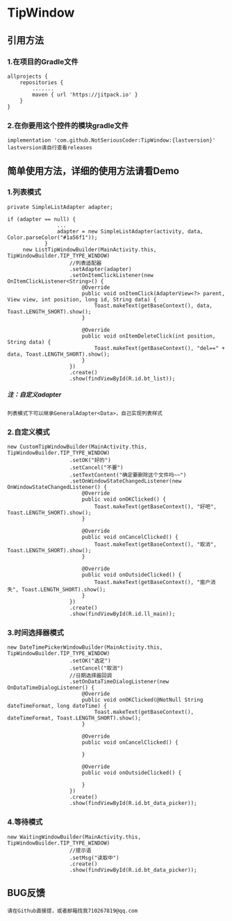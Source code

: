 # TipWindow

## 引用方法
### 1.在项目的Gradle文件
	allprojects {
		repositories {
			.......
			maven { url 'https://jitpack.io' }
		}
	}
  
### 2.在你要用这个控件的模块gradle文件
	implementation 'com.github.NotSeriousCoder:TipWindow:{lastversion}'
	lastversion请自行查看releases

## 简单使用方法，详细的使用方法请看Demo
### 1.列表模式
	private SimpleListAdapter adapter;
	
	if (adapter == null) {
                    ...
                    adapter = new SimpleListAdapter(activity, data, Color.parseColor("#1a56f1"));
                }
         new ListTipWindowBuilder(MainActivity.this, TipWindowBuilder.TIP_TYPE_WINDOW)
                        //列表适配器
                        .setAdapter(adapter)
                        .setOnItemClickListener(new OnItemClickListener<String>() {
                            @Override
                            public void onItemClick(AdapterView<?> parent, View view, int position, long id, String data) {
                                Toast.makeText(getBaseContext(), data, Toast.LENGTH_SHORT).show();
                            }

                            @Override
                            public void onItemDeleteClick(int position, String data) {
                                Toast.makeText(getBaseContext(), "del==" + data, Toast.LENGTH_SHORT).show();
                            }
                        })
                        .create()
                        .show(findViewById(R.id.bt_list));
##### 注：自定义adapter
	列表模式下可以继承GeneralAdapter<Data>，自己实现列表样式

### 2.自定义模式
	new CustomTipWindowBuilder(MainActivity.this, TipWindowBuilder.TIP_TYPE_WINDOW)
                        .setOK("好的")
                        .setCancel("不要")
                        .setTextContent("确定要删除这个文件吗~~")
                        .setOnWindowStateChangedListener(new OnWindowStateChangedListener() {
                            @Override
                            public void onOKClicked() {
                                Toast.makeText(getBaseContext(), "好吧", Toast.LENGTH_SHORT).show();
                            }

                            @Override
                            public void onCancelClicked() {
                                Toast.makeText(getBaseContext(), "取消", Toast.LENGTH_SHORT).show();
                            }

                            @Override
                            public void onOutsideClicked() {
                                Toast.makeText(getBaseContext(), "窗户消失", Toast.LENGTH_SHORT).show();
                            }
                        })
                        .create()
                        .show(findViewById(R.id.ll_main));

### 3.时间选择器模式
	new DateTimePickerWindowBuilder(MainActivity.this, TipWindowBuilder.TIP_TYPE_WINDOW)
                        .setOK("选定")
                        .setCancel("取消")
                        //日期选择器回调
                        .setOnDataTimeDialogListener(new OnDataTimeDialogListener() {
                            @Override
                            public void onOKClicked(@NotNull String dateTimeFormat, long dateTime) {
                                Toast.makeText(getBaseContext(), dateTimeFormat, Toast.LENGTH_SHORT).show();
                            }

                            @Override
                            public void onCancelClicked() {

                            }

                            @Override
                            public void onOutsideClicked() {

                            }
                        })                       
                        .create()
                        .show(findViewById(R.id.bt_data_picker));

### 4.等待模式
	new WaitingWindowBuilder(MainActivity.this, TipWindowBuilder.TIP_TYPE_WINDOW)
                        //提示语
                        .setMsg("读取中")
                        .create()
                        .show(findViewById(R.id.bt_data_picker));

## BUG反馈
	请在Github直接提，或者邮箱找我710267819@qq.com
	
	
